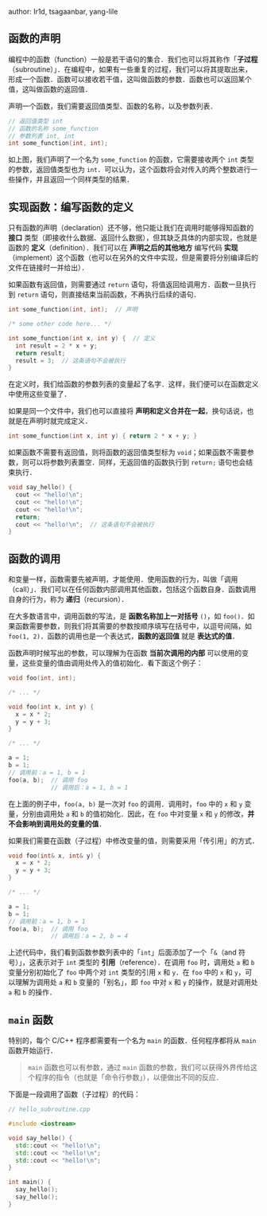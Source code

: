 author: Ir1d, tsagaanbar, yang-lile

## 函数的声明

编程中的函数（function）一般是若干语句的集合．我们也可以将其称作「**子过程**（subroutine）」．在编程中，如果有一些重复的过程，我们可以将其提取出来，形成一个函数．函数可以接收若干值，这叫做函数的参数．函数也可以返回某个值，这叫做函数的返回值．

声明一个函数，我们需要返回值类型、函数的名称，以及参数列表．

```cpp
// 返回值类型 int
// 函数的名称 some_function
// 参数列表 int, int
int some_function(int, int);
```

如上图，我们声明了一个名为 `some_function` 的函数，它需要接收两个 `int` 类型的参数，返回值类型也为 `int`．可以认为，这个函数将会对传入的两个整数进行一些操作，并且返回一个同样类型的结果．

## 实现函数：编写函数的定义

只有函数的声明（declaration）还不够，他只能让我们在调用时能够得知函数的 **接口** 类型（即接收什么数据、返回什么数据），但其缺乏具体的内部实现，也就是函数的 **定义**（definition）．我们可以在 **声明之后的其他地方** 编写代码 **实现**（implement）这个函数（也可以在另外的文件中实现，但是需要将分别编译后的文件在链接时一并给出）．

如果函数有返回值，则需要通过 `return` 语句，将值返回给调用方．函数一旦执行到 `return` 语句，则直接结束当前函数，不再执行后续的语句．

```cpp
int some_function(int, int);  // 声明

/* some other code here... */

int some_function(int x, int y) {  // 定义
  int result = 2 * x + y;
  return result;
  result = 3;  // 这条语句不会被执行
}
```

在定义时，我们给函数的参数列表的变量起了名字．这样，我们便可以在函数定义中使用这些变量了．

如果是同一个文件中，我们也可以直接将 **声明和定义合并在一起**，换句话说，也就是在声明时就完成定义．

```cpp
int some_function(int x, int y) { return 2 * x + y; }
```

如果函数不需要有返回值，则将函数的返回值类型标为 `void`；如果函数不需要参数，则可以将参数列表置空．同样，无返回值的函数执行到 `return;` 语句也会结束执行．

```cpp
void say_hello() {
  cout << "hello!\n";
  cout << "hello!\n";
  cout << "hello!\n";
  return;
  cout << "hello!\n";  // 这条语句不会被执行
}
```

## 函数的调用

和变量一样，函数需要先被声明，才能使用．使用函数的行为，叫做「调用（call）」．我们可以在任何函数内部调用其他函数，包括这个函数自身．函数调用自身的行为，称为 **递归**（recursion）．

在大多数语言中，调用函数的写法，是 **函数名称加上一对括号** `()`，如 `foo()`．如果函数需要参数，则我们将其需要的参数按顺序填写在括号中，以逗号间隔，如 `foo(1, 2)`．函数的调用也是一个表达式，**函数的返回值** 就是 **表达式的值**．

函数声明时候写出的参数，可以理解为在函数 **当前次调用的内部** 可以使用的变量，这些变量的值由调用处传入的值初始化．看下面这个例子：

```cpp
void foo(int, int);

/* ... */

void foo(int x, int y) {
  x = x * 2;
  y = y + 3;
}

/* ... */

a = 1;
b = 1;
// 调用前：a = 1, b = 1
foo(a, b);  // 调用 foo
            // 调用后：a = 1, b = 1
```

在上面的例子中，`foo(a, b)` 是一次对 `foo` 的调用．调用时，`foo` 中的 `x` 和 `y` 变量，分别由调用处 `a` 和 `b` 的值初始化．因此，在 `foo` 中对变量 `x` 和 `y` 的修改，**并不会影响到调用处的变量的值**．

如果我们需要在函数（子过程）中修改变量的值，则需要采用「传引用」的方式．

```cpp
void foo(int& x, int& y) {
  x = x * 2;
  y = y + 3;
}

/* ... */

a = 1;
b = 1;
// 调用前：a = 1, b = 1
foo(a, b);  // 调用 foo
            // 调用后：a = 2, b = 4
```

上述代码中，我们看到函数参数列表中的「`int`」后面添加了一个「`&`（and 符号）」，这表示对于 `int` 类型的 **引用**（reference）．在调用 `foo` 时，调用处 `a` 和 `b` 变量分别初始化了 `foo` 中两个对 `int` 类型的引用 `x` 和 `y`．在 `foo` 中的 `x` 和 `y`，可以理解为调用处 `a` 和 `b` 变量的「别名」，即 `foo` 中对 `x` 和 `y` 的操作，就是对调用处 `a` 和 `b` 的操作．

## `main` 函数

特别的，每个 C/C++ 程序都需要有一个名为 `main` 的函数．任何程序都将从 `main` 函数开始运行．

> `main` 函数也可以有参数，通过 `main` 函数的参数，我们可以获得外界传给这个程序的指令（也就是「命令行参数」），以便做出不同的反应．

下面是一段调用了函数（子过程）的代码：

```cpp
// hello_subroutine.cpp

#include <iostream>

void say_hello() {
  std::cout << "hello!\n";
  std::cout << "hello!\n";
  std::cout << "hello!\n";
}

int main() {
  say_hello();
  say_hello();
}
```
